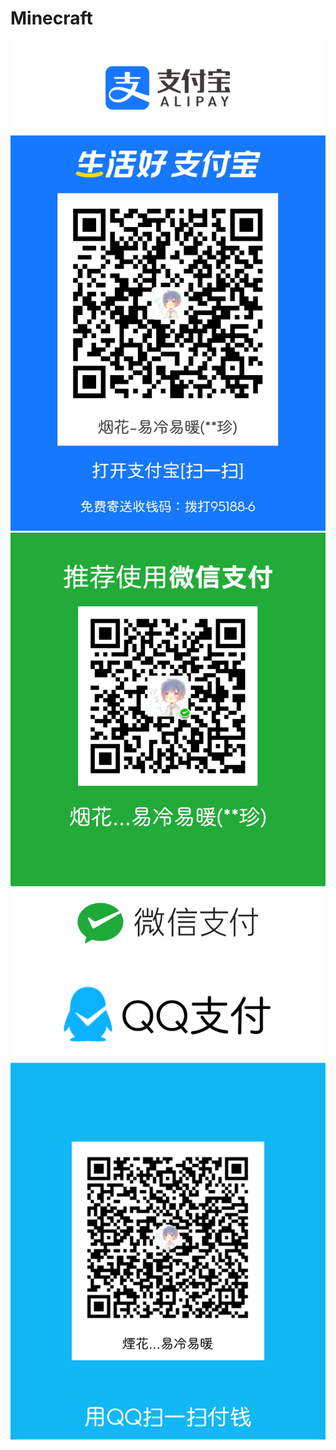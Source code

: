 # Minecraft
![image](https://github.com/raiedyzhang/Minecraft/blob/master/1591012741.jpg)
![image](https://github.com/raiedyzhang/Minecraft/blob/master/mm_facetoface_collect_qrcode_1591012692429.png)
![image](https://github.com/raiedyzhang/Minecraft/blob/master/qrcode_20200601195828.png)
